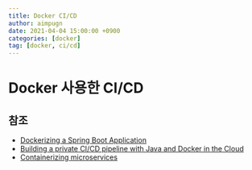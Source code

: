 ```yaml
---
title: Docker CI/CD
author: aimpugn
date: 2021-04-04 15:00:00 +0900
categories: [docker]
tag: [docker, ci/cd]
---
```


# Docker 사용한 CI/CD

## 참조

- [Dockerizing a Spring Boot Application](https://www.baeldung.com/dockerizing-spring-boot-application)
- [Building a private CI/CD pipeline with Java and Docker in the Cloud](https://youtu.be/sMvxauOLKLs)
- [Containerizing microservices](https://openliberty.io/guides/containerize.html)
